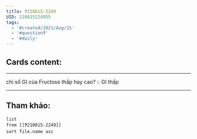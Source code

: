 ```yaml
---
title: ❓210815-2249
UID: 210815224955
tags:
  - '#created/2021/Aug/15'
  - '#question❓'
  - '#daily'
---
```


## Cards content:
---

chỉ số GI của Fructose thấp hay cao? :: GI thấp
<!--SR:!2021-08-27,8,250-->

---


## Tham khảo:
```dataview
list
from [[❓210815-2249]]
sort file.name asc
```